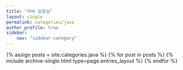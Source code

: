 ```yaml
---
title: "자바 실험실"
layout: single
permalink: categories/java
author_profile: true
sidebar:                  
    nav: "sidebar-category"
---
```


 {% assign posts = site.categories.java %}
 {% for post in posts %} {% include archive-single.html type=page.entries_layout %} {% endfor %}

